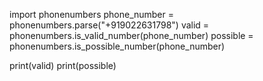 import phonenumbers
phone_number = phonenumbers.parse("+919022631798")
valid = phonenumbers.is_valid_number(phone_number)
possible = phonenumbers.is_possible_number(phone_number)

print(valid)
print(possible)

